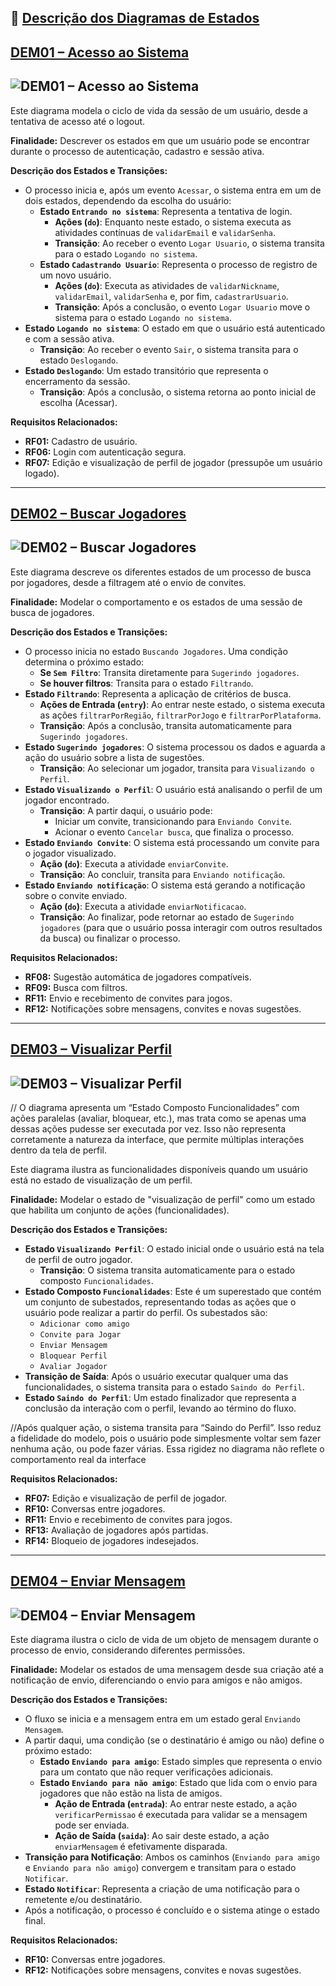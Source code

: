 ## 🔹 [Descrição dos Diagramas de Estados](../DiagramaDeEstados/EstadosDescricao.md)

## [DEM01 – Acesso ao Sistema](../DiagramaDeEstados/Acesso%20ao%20Sistema.png)

## ![DEM01 – Acesso ao Sistema](../DiagramaDeEstados/Acesso%20ao%20Sistema.png)

Este diagrama modela o ciclo de vida da sessão de um usuário, desde a tentativa de acesso até o logout.

**Finalidade:**
Descrever os estados em que um usuário pode se encontrar durante o processo de autenticação, cadastro e sessão ativa.

**Descrição dos Estados e Transições:**
- O processo inicia e, após um evento `Acessar`, o sistema entra em um de dois estados, dependendo da escolha do usuário:
    - **Estado `Entrando no sistema`**: Representa a tentativa de login.
        - **Ações (`do`)**: Enquanto neste estado, o sistema executa as atividades contínuas de `validarEmail` e `validarSenha`.
        - **Transição**: Ao receber o evento `Logar Usuario`, o sistema transita para o estado `Logando no sistema`.
    - **Estado `Cadastrando Usuario`**: Representa o processo de registro de um novo usuário.
        - **Ações (`do`)**: Executa as atividades de `validarNickname`, `validarEmail`, `validarSenha` e, por fim, `cadastrarUsuario`.
        - **Transição**: Após a conclusão, o evento `Logar Usuario` move o sistema para o estado `Logando no sistema`.
- **Estado `Logando no sistema`**: O estado em que o usuário está autenticado e com a sessão ativa.
    - **Transição**: Ao receber o evento `Sair`, o sistema transita para o estado `Deslogando`.
- **Estado `Deslogando`**: Um estado transitório que representa o encerramento da sessão.
    - **Transição**: Após a conclusão, o sistema retorna ao ponto inicial de escolha (Acessar).

**Requisitos Relacionados:**
- **RF01:** Cadastro de usuário.
- **RF06:** Login com autenticação segura.
- **RF07:** Edição e visualização de perfil de jogador (pressupõe um usuário logado).

---

## [DEM02 – Buscar Jogadores](../DiagramaDeEstados/Buscar%20Jogadores.png)

## ![DEM02 – Buscar Jogadores](../DiagramaDeEstados/Buscar%20Jogadores.png)

Este diagrama descreve os diferentes estados de um processo de busca por jogadores, desde a filtragem até o envio de convites.

**Finalidade:**
Modelar o comportamento e os estados de uma sessão de busca de jogadores.

**Descrição dos Estados e Transições:**
- O processo inicia no estado `Buscando Jogadores`. Uma condição determina o próximo estado:
    - **Se `Sem Filtro`**: Transita diretamente para `Sugerindo jogadores`.
    - **Se houver filtros**: Transita para o estado `Filtrando`.
- **Estado `Filtrando`**: Representa a aplicação de critérios de busca.
    - **Ações de Entrada (`entry`)**: Ao entrar neste estado, o sistema executa as ações `filtrarPorRegião`, `filtrarPorJogo` e `filtrarPorPlataforma`.
    - **Transição**: Após a conclusão, transita automaticamente para `Sugerindo jogadores`.
- **Estado `Sugerindo jogadores`**: O sistema processou os dados e aguarda a ação do usuário sobre a lista de sugestões.
    - **Transição**: Ao selecionar um jogador, transita para `Visualizando o Perfil`.
- **Estado `Visualizando o Perfil`**: O usuário está analisando o perfil de um jogador encontrado.
    - **Transição**: A partir daqui, o usuário pode:
        - Iniciar um convite, transicionando para `Enviando Convite`.
        - Acionar o evento `Cancelar busca`, que finaliza o processo.
- **Estado `Enviando Convite`**: O sistema está processando um convite para o jogador visualizado.
    - **Ação (`do`)**: Executa a atividade `enviarConvite`.
    - **Transição**: Ao concluir, transita para `Enviando notificação`.
- **Estado `Enviando notificação`**: O sistema está gerando a notificação sobre o convite enviado.
    - **Ação (`do`)**: Executa a atividade `enviarNotificacao`.
    - **Transição**: Ao finalizar, pode retornar ao estado de `Sugerindo jogadores` (para que o usuário possa interagir com outros resultados da busca) ou finalizar o processo.

**Requisitos Relacionados:**
- **RF08:** Sugestão automática de jogadores compatíveis.
- **RF09:** Busca com filtros.
- **RF11:** Envio e recebimento de convites para jogos.
- **RF12:** Notificações sobre mensagens, convites e novas sugestões.

---

## [DEM03 – Visualizar Perfil](../DiagramaDeEstados/Enviar%20Mensagem.png)

## ![DEM03 – Visualizar Perfil](../DiagramaDeEstados/Enviar%20Mensagem.png)

// O diagrama apresenta um “Estado Composto Funcionalidades” com ações paralelas (avaliar, bloquear, etc.), mas trata como se apenas uma dessas ações pudesse ser executada por vez. Isso não representa corretamente a natureza da interface, que permite múltiplas interações dentro da tela de perfil.

Este diagrama  ilustra as funcionalidades disponíveis quando um usuário está no estado de visualização de um perfil.

**Finalidade:**
Modelar o estado de "visualização de perfil" como um estado que habilita um conjunto de ações (funcionalidades).

**Descrição dos Estados e Transições:**
- **Estado `Visualizando Perfil`**: O estado inicial onde o usuário está na tela de perfil de outro jogador.
    - **Transição**: O sistema transita automaticamente para o estado composto `Funcionalidades`.
- **Estado Composto `Funcionalidades`**: Este é um superestado que contém um conjunto de subestados, representando todas as ações que o usuário pode realizar a partir do perfil. Os subestados são:
    - `Adicionar como amigo`
    - `Convite para Jogar`
    - `Enviar Mensagem`
    - `Bloquear Perfil`
    - `Avaliar Jogador`
- **Transição de Saída**: Após o usuário executar qualquer uma das funcionalidades, o sistema transita para o estado `Saindo do Perfil`.
- **Estado `Saindo do Perfil`**: Um estado finalizador que representa a conclusão da interação com o perfil, levando ao término do fluxo.
  
//Após qualquer ação, o sistema transita para “Saindo do Perfil”. Isso reduz a fidelidade do modelo, pois o usuário pode simplesmente voltar sem fazer nenhuma ação, ou pode fazer várias. Essa rigidez no diagrama não reflete o comportamento real da interface



**Requisitos Relacionados:**
- **RF07:** Edição e visualização de perfil de jogador.
- **RF10:** Conversas entre jogadores.
- **RF11:** Envio e recebimento de convites para jogos.
- **RF13:** Avaliação de jogadores após partidas.
- **RF14:** Bloqueio de jogadores indesejados.

---

## [DEM04 – Enviar Mensagem](../DiagramaDeEstados/Visualizar%20Perfil.png)

## ![DEM04 – Enviar Mensagem](../DiagramaDeEstados/Visualizar%20Perfil.png)

Este diagrama ilustra o ciclo de vida de um objeto de mensagem durante o processo de envio, considerando diferentes permissões.

**Finalidade:**
Modelar os estados de uma mensagem desde sua criação até a notificação de envio, diferenciando o envio para amigos e não amigos.

**Descrição dos Estados e Transições:**
- O fluxo se inicia e a mensagem entra em um estado geral `Enviando Mensagem`.
- A partir daqui, uma condição (se o destinatário é amigo ou não) define o próximo estado:
    - **Estado `Enviando para amigo`**: Estado simples que representa o envio para um contato que não requer verificações adicionais.
    - **Estado `Enviando para não amigo`**: Estado que lida com o envio para jogadores que não estão na lista de amigos.
        - **Ação de Entrada (`entrada`)**: Ao entrar neste estado, a ação `verificarPermissao` é executada para validar se a mensagem pode ser enviada.
        - **Ação de Saída (`saida`)**: Ao sair deste estado, a ação `enviarMensagem` é efetivamente disparada.
- **Transição para Notificação**: Ambos os caminhos (`Enviando para amigo` e `Enviando para não amigo`) convergem e transitam para o estado `Notificar`.
- **Estado `Notificar`**: Representa a criação de uma notificação para o remetente e/ou destinatário.
- Após a notificação, o processo é concluído e o sistema atinge o estado final.

**Requisitos Relacionados:**
- **RF10:** Conversas entre jogadores.
- **RF12:** Notificações sobre mensagens, convites e novas sugestões.
